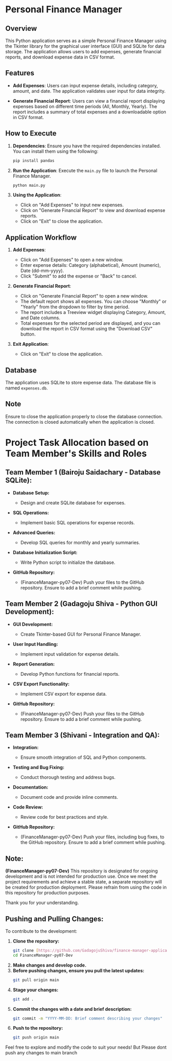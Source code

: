 # Personal Finance Manager

## Overview
This Python application serves as a simple Personal Finance Manager using the Tkinter library for the graphical user interface (GUI) and SQLite for data storage. The application allows users to add expenses, generate financial reports, and download expense data in CSV format.

## Features
- **Add Expenses**: Users can input expense details, including category, amount, and date. The application validates user input for data integrity.

- **Generate Financial Report**: Users can view a financial report displaying expenses based on different time periods (All, Monthly, Yearly). The report includes a summary of total expenses and a downloadable option in CSV format.

## How to Execute
1. **Dependencies**: Ensure you have the required dependencies installed. You can install them using the following:
    ```bash
    pip install pandas
    ```

2. **Run the Application**: Execute the `main.py` file to launch the Personal Finance Manager.
    ```bash
    python main.py
    ```

3. **Using the Application**:
   - Click on "Add Expenses" to input new expenses.
   - Click on "Generate Financial Report" to view and download expense reports.
   - Click on "Exit" to close the application.

## Application Workflow
1. **Add Expenses**:
   - Click on "Add Expenses" to open a new window.
   - Enter expense details: Category (alphabetical), Amount (numeric), Date (dd-mm-yyyy).
   - Click "Submit" to add the expense or "Back" to cancel.

2. **Generate Financial Report**:
   - Click on "Generate Financial Report" to open a new window.
   - The default report shows all expenses. You can choose "Monthly" or "Yearly" from the dropdown to filter by time period.
   - The report includes a Treeview widget displaying Category, Amount, and Date columns.
   - Total expenses for the selected period are displayed, and you can download the report in CSV format using the "Download CSV" button.

3. **Exit Application**:
   - Click on "Exit" to close the application.

## Database
The application uses SQLite to store expense data. The database file is named `expenses.db`.

## Note
Ensure to close the application properly to close the database connection. The connection is closed automatically when the application is closed.

# Project Task Allocation based on Team Member's Skills and Roles

## Team Member 1 (Bairoju Saidachary - Database SQLite):

- **Database Setup:**
  - Design and create SQLite database for expenses.

- **SQL Operations:**
  - Implement basic SQL operations for expense records.

- **Advanced Queries:**
  - Develop SQL queries for monthly and yearly summaries.

- **Database Initialization Script:**
  - Write Python script to initialize the database.

- **GitHub Repository:**
  - (FinanceManager-py07-Dev) Push your files to the GitHub repository. Ensure to add a brief comment while pushing.

## Team Member 2 (Gadagoju Shiva - Python GUI Development):

- **GUI Development:**
  - Create Tkinter-based GUI for Personal Finance Manager.

- **User Input Handling:**
  - Implement input validation for expense details.

- **Report Generation:**
  - Develop Python functions for financial reports.

- **CSV Export Functionality:**
  - Implement CSV export for expense data.

- **GitHub Repository:**
  - (FinanceManager-py07-Dev) Push your files to the GitHub repository. Ensure to add a brief comment while pushing.

## Team Member 3 (Shivani - Integration and QA):

- **Integration:**
  - Ensure smooth integration of SQL and Python components.

- **Testing and Bug Fixing:**
  - Conduct thorough testing and address bugs.

- **Documentation:**
  - Document code and provide inline comments.

- **Code Review:**
  - Review code for best practices and style.

- **GitHub Repository:**
  - (FinanceManager-py07-Dev) Push your files, including bug fixes, to the GitHub repository. Ensure to add a brief comment while pushing.

## Note:

**(FinanceManager-py07-Dev)** This repository is designated for ongoing development and is not intended for production use. Once we meet the project requirements and achieve a stable state, a separate repository will be created for production deployment. Please refrain from using the code in this repository for production purposes.

Thank you for your understanding.

## Pushing and Pulling Changes:

To contribute to the development:
1. **Clone the repository:**
    ```bash
    git clone [https://github.com/GadagojuShiva/finance-manager-application]
    cd FinanceManager-py07-Dev
    ```
2. **Make changes and develop code.**
3. **Before pushing changes, ensure you pull the latest updates:**
    ```bash
    git pull origin main
    ```
4. **Stage your changes:**
    ```bash
    git add .
    ```
5. **Commit the changes with a date and brief description:**
    ```bash
    git commit -m "YYYY-MM-DD: Brief comment describing your changes"
    ```
6. **Push to the repository:**
    ```bash
    git push origin main
    ```

Feel free to explore and modify the code to suit your needs! But Please dont push any changes to main branch
